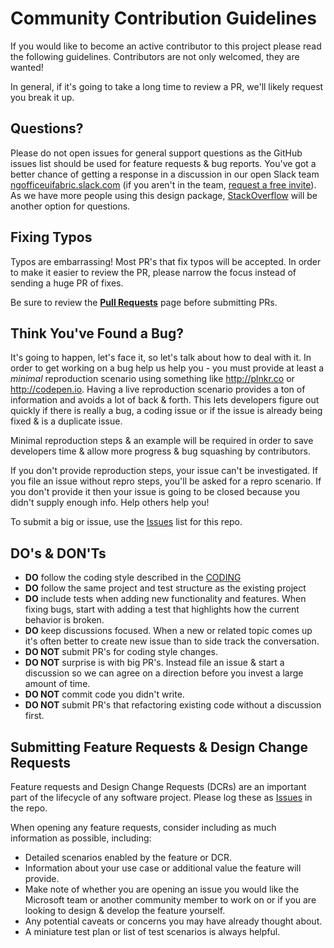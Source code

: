 # Community Contribution Guidelines

If you would like to become an active contributor to this project please read the following guidelines. Contributors are not only welcomed, they are wanted!

In general, if it's going to take a long time to review a PR, we'll likely request you break it up.

## Questions?

Please do not open issues for general support questions as the GitHub issues list should be used for feature requests & bug reports. You've got a better chance of getting a response in a discussion in our open Slack team [ngofficeuifabric.slack.com](https://ngofficeuifabric.slack.com) (if you aren't in the team, [request a free invite](http://ngofficeuifabric-slackin.azurewebsites.net/)). As we have more people using this design package, [StackOverflow](http://stackoverflow.com/questions/tagged/ng-office-ui-fabric) will be another option for questions.

## Fixing Typos

Typos are embarrassing! Most PR's that fix typos will be accepted. In order to make it easier to review the PR, please narrow the focus instead of sending a huge PR of fixes.

Be sure to review the **[Pull Requests](Pull-Requests.md)** page before submitting PRs.

## Think You've Found a Bug?

It's going to happen, let's face it, so let's talk about how to deal with it. In order to get working on a bug help us help you - you must provide at least a _minimal_ reproduction scenario using something like http://plnkr.co or http://codepen.io. Having a live reproduction scenario provides a ton of information and avoids a lot of back & forth. This lets developers figure out quickly if there is really a bug, a coding issue or if the issue is already being fixed & is a duplicate issue.

Minimal reproduction steps & an example will be required in order to save developers time & allow more progress & bug squashing by contributors.

If you don't provide reproduction steps, your issue can't be investigated. If you file an issue without repro steps, you'll be asked for a repro scenario. If you don't provide it then your issue is going to be closed because you didn't supply enough info. Help others help you!

To submit a big or issue, use the [Issues](/ngOfficeUIFabric/ng-officeuifabric/issues) list for this repo.

## DO's & DON'Ts

- **DO** follow the coding style described in the [CODING](CODING.md)
- **DO** follow the same project and test structure as the existing project
- **DO** include tests when adding new functionality and features. When fixing bugs, start with adding a test that highlights how the current behavior is broken.
- **DO** keep discussions focused. When a new or related topic comes up it's often better to create new issue than to side track the conversation.
- **DO NOT** submit PR's for coding style changes.
- **DO NOT** surprise is with big PR's. Instead file an issue & start a discussion so we can agree on a direction before you invest a large amount of time.
- **DO NOT** commit code you didn't write.
- **DO NOT** submit PR's that refactoring existing code without a discussion first. 

## Submitting Feature Requests & Design Change Requests
Feature requests and Design Change Requests (DCRs) are an important part of the lifecycle of any software project. Please log these as [Issues](/ngOfficeUIFabric/ng-officeuifabric/issues) in the repo. 

When opening any feature requests, consider including as much information as possible, including: 

- Detailed scenarios enabled by the feature or DCR.
- Information about your use case or additional value the feature will provide.
- Make note of whether you are opening an issue you would like the Microsoft team or another community member to work on or if you are looking to design & develop the feature yourself.
- Any potential caveats or concerns you may have already thought about.
- A miniature test plan or list of test scenarios is always helpful.